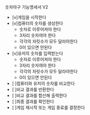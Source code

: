 숫자야구 기능명세서 V2

- [v]게임을 시작한다
- [v]컴퓨터의 숫자를 생성한다
    - 숫자로 이루어져야 한다
    - 3자리 숫자여야 한다
    - 각각의 자릿수가 모두 달라야한다
    - 0이 있으면 안된다
- [v]유저의 숫자를 입력받는다
    - 숫자로 이루어져야 한다
    - 3자리 숫자여야 한다
    - 각각의 자릿수가 모두 달라야한다
    - 0이 있으면 안된다
- [ ]컴퓨터와 유저의 숫자를 비교한다
- [ ]비교 결과를 반환한다
- [ ]비교 결과를 합산해 출력한다
- [ ]최종 결과를 확인한다
- [ ]게임 재시작 또는 게임 종료를 결정한다